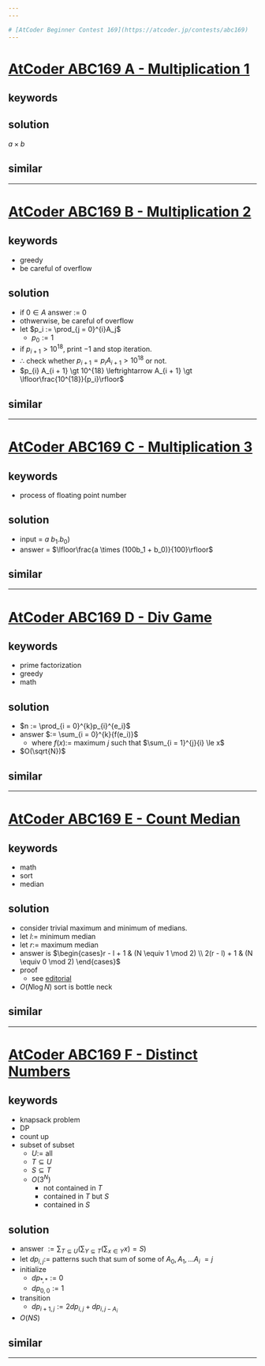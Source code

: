 ```yaml
---
---

# [AtCoder Beginner Contest 169](https://atcoder.jp/contests/abc169)
---
```



# [AtCoder ABC169 A - Multiplication 1](https://atcoder.jp/contests/abc169/tasks/abc169_a)
## keywords 
## solution
$a \times b$
## similar
---




# [AtCoder ABC169 B - Multiplication 2](https://atcoder.jp/contests/abc169/tasks/abc169_b)
## keywords 
- greedy
- be careful of overflow

## solution
- if $0 \in A$ answer := $0$
- othwerwise, be careful of overflow
- let $p_i := \prod_{j = 0}^{i}A_j$
  - $p_0 := 1$
- if $p_{i + 1} \gt 10^{18}$, print $-1$ and stop iteration.
- $\therefore$ check whether $p_{i + 1} = p_{i} A_{i + 1} \gt 10^{18}$ or not.
- $p_{i} A_{i + 1} \gt 10^{18} \leftrightarrow A_{i + 1} \gt \lfloor\frac{10^{18}}{p_i}\rfloor$


## similar
---




# [AtCoder ABC169 C - Multiplication 3 ](https://atcoder.jp/contests/abc169/tasks/abc169_c)
## keywords 
- process of floating point number

## solution
- input = $a\ b_1.b_0)$
- answer = $\lfloor\frac{a \times (100b_1 + b_0)}{100}\rfloor$

## similar
---





# [AtCoder ABC169 D - Div Game](https://atcoder.jp/contests/abc169/tasks/abc169_d)
## keywords 
- prime factorization
- greedy
- math

## solution
- $n := \prod_{i = 0}^{k}p_{i}^{e_i}$
- answer $:= \sum_{i = 0}^{k}{f(e_i)}$
  - where $f(x) :=$ maximum $j$ such that $\sum_{i = 1}^{j}{i} \le x$
- $O(\sqrt{N})$
## similar
---






# [AtCoder ABC169 E - Count Median](https://atcoder.jp/contests/abc169/tasks/abc169_e)
## keywords 
- math
- sort
- median


## solution
- consider trivial maximum and minimum of medians.
- let $l :=$ minimum median
- let $r :=$ maximum median
- answer is $\begin{cases}r - l + 1 & (N \equiv 1 \mod 2) \\ 2(r - l) + 1 & (N \equiv 0 \mod 2) \end{cases}$
- proof
  - see [editorial](https://www.youtube.com/watch?v=-fTsuyin-a8)
- $O(N\log{N})$ sort is bottle neck 

## similar
---




# [AtCoder ABC169 F - Distinct Numbers](https://atcoder.jp/contests/abc143/tasks/abc143_f)
## keywords 
- knapsack problem
- DP
- count up 
- subset of subset
  - $U :=$ all
  - $T \subseteq U$
  - $S \subseteq T$
  - $O(3^N)$
    - not contained in $T$
    - contained in $T$ but $S$
    - contained in $S$


## solution
- answer $:= \sum_{T \subseteq U}{(\sum_{Y \subseteq T}(\sum_{x \in Y}{x}) = S)}$
- let $dp_{i, j} :=$ patterns such that sum of some of $A_0, A_1, ... A_i$ $= j$
- initialize
  - $dp_{*, *} := 0$
  - $dp_{0, 0} := 1$
- transition
  - $dp_{i + 1, j} := 2dp_{i, j} + dp_{i, j - A_i}$
- $O(NS)$

## similar
---


